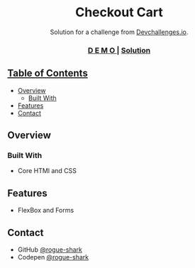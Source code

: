 <h1 align="center">Checkout Cart</h1>

<div align="center">
   Solution for a challenge from  <a href="http://devchallenges.io" target="_blank">Devchallenges.io</a>.
</div>

<div align="center">
  <h3>
    <a href="https://rogue-shark.github.io/Checkout_cart/">
      D E M O
    </a>
    <span> | </span>
    <a href="https://github.com/rogue-shark/Checkout_cart">
      Solution
  </h3>
</div>

<!-- TABLE OF CONTENTS -->

## Table of Contents

- [Overview](#overview)
  - [Built With](#built-with)
- [Features](#features)
- [Contact](#contact)


<!-- OVERVIEW -->

## Overview



### Built With

- Core HTMl and CSS

## Features
- FlexBox and Forms

## Contact

- GitHub [@rogue-shark](https://github.com/rogue-shark)
- Codepen [@rogue-shark](https://codepen.io/rogue-shark)